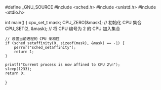 #define _GNU_SOURCE
#include <sched.h>
#include <unistd.h>
#include <stdio.h>
 
int main() {
    cpu_set_t mask;
    CPU_ZERO(&mask);        // 初始化 CPU 集合
    CPU_SET(2, &mask);      // 将 CPU 编号为 2 的 CPU 加入集合
 
    // 设置当前进程的 CPU 亲和性
    if (sched_setaffinity(0, sizeof(mask), &mask) == -1) {
        perror("sched_setaffinity");
        return 1;
    }
 
    printf("Current process is now affined to CPU 2\n");
    sleep(1233);
    return 0;
}
